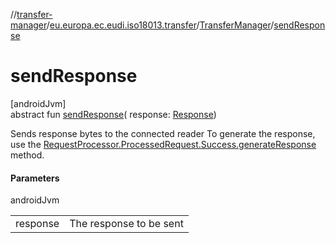 //[transfer-manager](../../../index.md)/[eu.europa.ec.eudi.iso18013.transfer](../index.md)/[TransferManager](index.md)/[sendResponse](send-response.md)

# sendResponse

[androidJvm]\
abstract fun [sendResponse](send-response.md)(
response: [Response](../../eu.europa.ec.eudi.iso18013.transfer.response/-response/index.md))

Sends response bytes to the connected reader To generate the response, use
the [RequestProcessor.ProcessedRequest.Success.generateResponse](../../eu.europa.ec.eudi.iso18013.transfer.response/-request-processor/-processed-request/-success/generate-response.md)
method.

#### Parameters

androidJvm

|          |                         |
|----------|-------------------------|
| response | The response to be sent |
